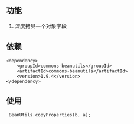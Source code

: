 ## 功能
1. 深度拷贝一个对象字段

## 依赖
```
<dependency>
    <groupId>commons-beanutils</groupId>
    <artifactId>commons-beanutils</artifactId>
    <version>1.9.4</version>
</dependency>

```

## 使用
```
 BeanUtils.copyProperties(b, a);
```